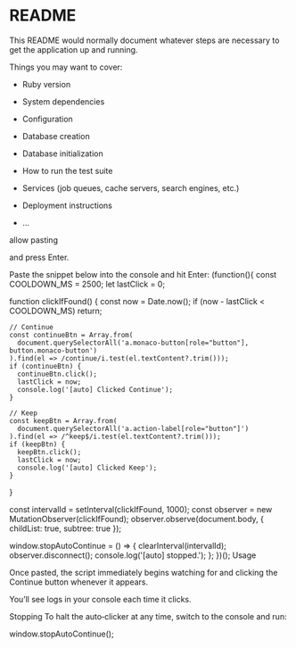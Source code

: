 # README

This README would normally document whatever steps are necessary to get the
application up and running.

Things you may want to cover:

* Ruby version

* System dependencies

* Configuration

* Database creation

* Database initialization

* How to run the test suite

* Services (job queues, cache servers, search engines, etc.)

* Deployment instructions

* ...


allow pasting

and press Enter.

Paste the snippet below into the console and hit Enter:
(function(){
  const COOLDOWN_MS = 2500;
  let lastClick = 0;

  function clickIfFound() {
    const now = Date.now();
    if (now - lastClick < COOLDOWN_MS) return;

    // Continue
    const continueBtn = Array.from(
      document.querySelectorAll('a.monaco-button[role="button"], button.monaco-button')
    ).find(el => /continue/i.test(el.textContent?.trim()));
    if (continueBtn) {
      continueBtn.click();
      lastClick = now;
      console.log('[auto] Clicked Continue');
    }

    // Keep
    const keepBtn = Array.from(
      document.querySelectorAll('a.action-label[role="button"]')
    ).find(el => /^keep$/i.test(el.textContent?.trim()));
    if (keepBtn) {
      keepBtn.click();
      lastClick = now;
      console.log('[auto] Clicked Keep');
    }
  }

  const intervalId = setInterval(clickIfFound, 1000);
  const observer   = new MutationObserver(clickIfFound);
  observer.observe(document.body, { childList: true, subtree: true });

  window.stopAutoContinue = () => {
    clearInterval(intervalId);
    observer.disconnect();
    console.log('[auto] stopped.');
  };
})();
Usage

Once pasted, the script immediately begins watching for and clicking the Continue button whenever it appears.

You’ll see logs in your console each time it clicks.


Stopping
To halt the auto‑clicker at any time, switch to the console and run:

window.stopAutoContinue();
